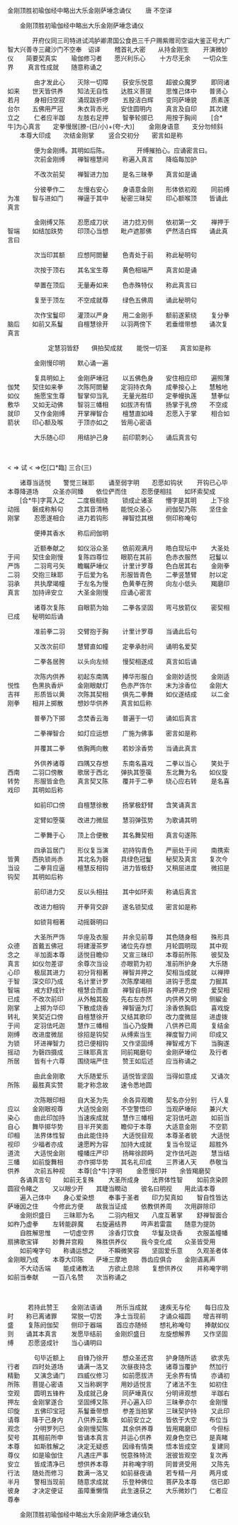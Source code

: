   金刚顶胜初瑜伽经中略出大乐金刚萨埵念诵仪
　　唐 不空译




　　金刚顶胜初瑜伽经中略出大乐金刚萨埵念诵仪

　　　　开府仪同三司特进试鸿胪卿肃国公食邑三千户赐紫赠司空谥大鉴正号大广智大兴善寺三藏沙门不空奉　诏译
　　稽首礼大密　　从持金刚生
　　开演微妙仪　　简要契真实
　　瑜伽修习者　　愿兴利乐心
　　十方尽无余　　一切众生界
　　真言性成就　　随意称诵之

　　
　　由才发此心　　灭除一切障
　　获安乐悦意　　超彼众魔罗
　　即同诸如来　　世天皆供养
　　知法无自性　　达胜义菩提
　　思惟己体中　　普贤心若月
　　身相归空寂　　涌现跋折啰
　　五股洁白辉　　变同萨埵貌
　　质素莲台尔　　五佛用严冠
　　朱衣背赤光　　安住圆明内
　　真言及自印　　其次建立之
　　仁者应半跏　　左肢右足押
　　智拳轮掷已　　用按于胸间
　　[合*牛]为心真言　　定拳慢居[膫-(日/小)+(夸-大)]
　　金刚身语意　　支分勿倾斜
　　本尊大印成　　次结金刚掌
　　竖合交初分　　密言如是称

　　
　　便为金刚缚。其明如后陈。
　　
　　开缚摧拍心。应诵密言曰。
　　
　　次前金刚缚　　禅智檀慧间
　　称遍入真言　　降临每加护

　　
　　不改次前契　　禅智进力加
　　是名三昧拳　　真言如是诵

　　
　　分彼拳作二　　左慢右安心
　　身语意金刚　　形体依初观
　　同前缚为准　　智与进如门
　　禅逼于其中　　秘密三昧契
　　印心额喉顶　　皆诵此真言

　　
　　金刚缚又陈　　忍愿成刀状
　　进力捻刃侧　　依初第一文
　　禅押于智端　　如结加趺势
　　印顶心当想　　毗卢遮那佛
　　俨然洁白辉　　诵此真言曰

　　
　　次当印其额　　应想阿閦鼙
　　色青处于前　　称此秘明句

　　
　　次按于顶右　　其名宝生尊
　　黄色相端严　　真言如是诵

　　
　　举置在顶后　　无量寿如来
　　色赤殊特仪　　称此真言曰

　　
　　复至于顶左　　不空成就尊
　　绿色五佛周　　诵此秘明句

　　
　　次作宝鬘印　　灌顶以严身
　　用二金刚手　　额前遂萦绕
　　复分拳脑后　　如前又系鬘
　　自檀慧徐开　　以羽两傍下
　　若垂缯带想　　诵次复真言

　　
　　
　　定慧羽皆舒　　俱拍契成就
　　能悦一切圣　　真言如是称

　　
　　金刚慢印明　　默心诵一遍

　　
　　复具明如上　　金刚萨埵冠
　　以五佛色身　　安住相应印
　　遍照薄伽梵　　契住如来拳
　　次陈阿閦鼙　　定羽持衣角
　　成拳按心上　　慧触地如仪
　　施愿宝生尊　　智掌仰当乳
　　无量光胜印　　定拳幔执莲
　　慧拳似敷华　　又如无动佛
　　智羽三幡相　　如拔济有情
　　扬掌于乳傍　　不空成就印
　　又作金刚缚　　开掌禅智合
　　檀慧直如峰　　忍愿入于掌
　　相合如箭状　　印心额及喉
　　于顶亦如之　　皆用心密语

　　
　　大乐随心印　　用结护己身
　　前印箭刺心　　诵后真言句

　　

< =>
试
< =>仡[口*臨]
三合(三)

　　诸尊当适悦　　警觉三昧耶
　　诵至弱字明　　忍愿如钩状
　　开钩已心毕　　本尊降道场
　　众圣亦同臻　　依位俨而住
　　忍愿便相拄　　如环索契成
　　[合*牛]字罥入之　　二度极相绕
　　锁成止诸圣　　懵字是其明
　　上下徐动摇　　磐成称斛句
　　念其音清畅　　能悦众圣心
　　阏伽契乃陈　　坚住金刚掌
　　忍愿遂相合　　进力若钩形
　　禅智捻其根　　侧印称唵句

　　
　　便捧其香水　　称后阏伽明

　　
　　近额奉献之　　如仪浴众圣
　　依前观满月　　皓白现坛中
　　大圣处于间　　契住金刚慢
　　复陈四尊位　　眼箭在其前
　　色赤衣服然　　冠鬘以严饰
　　二羽弯弓矢　　瞻瞩萨埵仪
　　计里计罗尊　　色白居其右
　　金刚拳二羽　　交抱三昧耶
　　于后爱为名　　形服皆青色
　　二拳竖慧臂　　肘以定羽承
　　共执摩竭幢　　于左名为慢
　　色黄拳在胯　　向左小低头
　　羯磨印真言　　加持谛安立
　　大圣金刚慢　　应诵心密言

　　
　　诸尊次复陈　　自眼箭为始
　　二拳各坚固　　弯弓放箭仪
　　密契相已成　　秘明如后诵

　　
　　准前拳二羽　　交臂抱于胸
　　计里计罗尊　　当诵此后句

　　
　　又改次前印　　慧臂直如幢
　　定拳承肘间　　诵明名爱契

　　
　　二拳各居胯　　以头向左倾
　　慢契相遂成　　真言如后诵

　　
　　次陈内供养　　初起东南隅
　　捧华形服白　　金刚妙适悦
　　金刚适悦性　　色黑执香炉
　　金刚眼献灯　　色赤严饰尔
　　末为涂香位　　金刚大吉祥
　　形质皆以黄　　次陈其契相
　　俱先二拳舞　　如仪遂结成
　　以二金刚拳　　相并上掷散
　　想妙华供养　　真言如后称

　　
　　普拳乃下掷　　念焚香云海
　　普遍于一切　　诵如后真言

　　
　　二拳禅智合　　如灯应运想
　　广施为佛事　　密言如是称

　　
　　并覆其二拳　　依胸两向散
　　若妙涂香势　　当诵此真言

　　
　　外供养诸尊　　四隅又存想
　　东南名喜戏　　二拳以当心
　　笑处于西南　　二羽口傍散
　　歌居于西北　　弹执其箜篌
　　东北舞为名　　如仪旋转势
　　形服皆金色　　真言契又陈
　　覆并于二拳　　绕心应右转
　　是名喜戏印　　其明如后称

　　
　　如前印口傍　　自檀慧徐散
　　扬掌极舒臂　　含笑诵真言

　　
　　定臂如箜篌　　改进力微屈
　　慧羽弹弦势　　为歌诵其明

　　
　　二拳舞于心　　顶上合便散
　　其名舞契相　　真言句遂陈

　　
　　四承旨居门　　形仪复当演
　　初持钩青色　　严丽处于间
　　南携索皆黄　　西执锁尚赤
　　其北名为磬　　具绿色冠鬘
　　秘契及真言　　复次今当设
　　二拳背应逼　　檀慧反相钩
　　进力皆极舒　　又稍屈进度
　　微招是钩契　　其明如后称

　　
　　前印进力交　　反以头相拄
　　其中如环索　　称诵后真言

　　
　　改进力相钩　　开拳背交辟
　　遂名锁契成　　密言如是称

　　
　　如锁背相著　　动摇磬明曰

　　
　　大圣所严饰　　华座及衣服
　　并余见前尊　　其色随身相
　　殊形具众德　　首戴五佛冠
　　将建漫茶罗　　诸位先存想
　　月轮圆明现　　其中观念之
　　半加面本尊　　适悦目瞻仰
　　又宣三昧印　　本尊前所陈
　　彼契及真言　　如仪勿差谬
　　余尊次当设　　亦眼箭为初
　　准前所护身　　大乐随心印
　　极屈其进力　　初分背相著
　　禅智并押之　　契相当成就
　　以禅押于智　　深交印乃成
　　名计里计罗　　次陈摩竭相
　　进钩于愿度　　力掘其智端
　　戒方舒成针　　檀慧合而直
　　禅智自相并　　各押进力傍
　　爱契相已成　　不改次前印
　　从外触其股　　先右左亦然
　　内供养又明　　侧綟金刚掌
　　上掷为华印　　下散成烧香
　　禅智逼为灯　　涂香依胸启
　　喜戏旋转礼　　笑契近口傍
　　自檀慧徐开　　又结其歌印
　　改力度微屈　　进虚拨于间
　　定羽佉吒迦　　慧作三幡相
　　当心乃旋舞　　八供养已周
　　复结金刚缚　　改进度微屈
　　徐招是钩契　　从缚索当生
　　禅度智力间　　印成又为锁
　　环进禅智力　　捻已便相钩
　　又作坚固缚　　禅智戒方下
　　当胸遂摇动　　为磬四摄成
　　三昧耶真言　　同前羯磨句
　　金刚萨埵位　　及行者所居
　　皆有十六尊　　围绕端严住
　　赞王如后述　　应当称诵之

　　
　　由此金刚歌　　大乐随爱乐
　　适悦皆坚固　　当得如意成
　　又诵次所陈　　最胜真实赞
　　能才称念故　　速令悉地圆

　　
　　次陈眼印相　　自大圣为先
　　余各异观瞻　　契名亦分别
　　行人复应以　　金刚眼视尊
　　大适悦金刚　　不空警悟印
　　当观萨埵际　　兼兴大染心
　　由此印加持　　当速疾成就
　　慧作三幡相　　定羽佉吒迦
　　如前当自心　　舞毕掷华势
　　目半开笑面　　瞻仰于本尊
　　大适意金刚　　不空箭印相
　　法界体性智　　由此能住持
　　大适悦目观　　本尊圣者貌
　　大适悦视印　　少福者亦成
　　速愿盻为容　　加持大成就
　　复当令现证　　超胜外道流
　　大适悦金刚　　幢幡庄严印
　　扬眸徐顾眄　　定作佉吒迦
　　慧当结三幡　　如前旋舞相
　　亦作掷华势　　其名礼印成
　　三界诸人天　　恭敬当供养
　　次前五种视　　本尊[合*牛]字明
　　金愿慢印并　　余皆羯磨契
　　各诵真言句　　如前无复殊
　　大圣所成身　　法界体性智
　　如前贪染顾　　圆寂令睹之
　　又以眼少开　　其睫当瞤动
　　彼名曰明视　　用此请本尊
　　遍入己体中　　身心爱染想
　　奉事于圣者　　印力契真如
　　智自性皆达　　萨埵因之住
　　今修此方便　　故我当证成
　　依教供养周　　次用辟除印
　　金刚炽盛日　　三昧耶为名
　　二羽内相叉　　八度互著掌
　　舒禅智面合　　如杵乃虚拳
　　左转能辟魔　　右旋遍结界
　　吽声若雷震　　随意为提防
　　自胜解思惟　　一切虚空界
　　涂香灯饮食　　华鬘及烧香
　　衣服盖幢幡　　扇拂歌宝铎
　　妙舞并宫殿　　殊胜供养仪
　　我今变化成　　众圣皆受用
　　如前唵字句　　称诵运想之
　　不瞬微笑容　　坚固爱乐意
　　久观圣者体　　金刚眼乃成
　　本尊大印陈　　萨埵三摩地
　　唇齿应俱合　　金刚语离声
　　不大动舌端　　能成诸教法
　　方欲止息除　　复想供养仪
　　并称唵字明　　如前当奉献
　　一百八名赞　　次当称诵之

　　





　
　　若持此赞王　　金刚法语诵
　　所乐当成就　　速疾无与伦
　　每日应及时　　称已离诸罪
　　常脱一切苦　　净土当现前
　　才诵众福圆　　增吉祥明盛
　　复陈阏伽契　　侧印于器端
　　首应亦随倾　　想礼称唵句
　　捧献如仪则　　诵其本真言
　　发愿毕结前　　金刚炽盛日
　　左旋想解界　　又作坚固缚
　　忍愿竖成针　　当心诵明曰

　　
　　句毕近额上　　自锋乃徐开
　　想众圣还宫　　护身随所适
　　欲求先行者　　四时处道场
　　诵满一洛叉　　次昼夜持念
　　诸尊当覆护　　然加行精勤
　　又演念诵门　　四威仪修习
　　如前愿拔济　　无余界有情
　　亦诵初所陈　　菩提心密语
　　又当称婀字　　用妙适悦言
　　了诸法不生　　如初住空观
　　圆明五锋杵　　及成就己身
　　同萨埵真仪　　分明谛观想
　　半跏右押左　　金刚掌遂合
　　坚固缚又陈　　开心遍入印
　　三昧拳亦尔　　金刚慢印旋
　　五佛印宝冠　　系鬘垂带想
　　参差当拍掌　　三昧契护持
　　又此印请尊　　降于己身内
　　八供养云集　　如前安立之
　　皆依于大空　　布位当观念
　　分明罗列已　　金刚慢契陈
　　其余供养尊　　皆用羯磨印
　　今但标契号　　其相前所申
　　皆诵本真言　　并运心供养
　　观身色空已　　是真睹本尊
　　如斯胜解之　　决定无疑惑
　　因缘有情类　　悟本皆成空
　　复建同尊仪　　如是瑜伽住
　　凡遇庄严事　　悦意殊特流
　　泯彼皆观空　　复次再安立
　　皆成清净已　　想供养本尊
　　并称唵字明　　同普贤受用
　　又陈先行法　　随处而修习
　　数满一洛叉　　如前昼夜诵
　　若专精一月　　两月或半月
　　警相当现前　　随意求成就
　　乐登种佛位　　菩萨及本尊
　　信已即彼身　　才决定便证
　　虽障重懒惰　　此生速获之
　　大乐微妙门　　仁者应尊奉


　　金刚顶胜初瑜伽经中略出大乐金刚萨埵念诵仪轨


